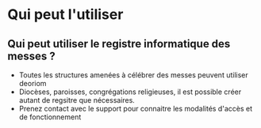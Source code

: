 # Qui peut l'utiliser

## Qui peut utiliser le registre informatique des messes ?
* Toutes les structures amenées à célébrer des messes peuvent utiliser deoriom
* Diocèses, paroisses, congrégations religieuses, il est possible créer autant de regsitre que nécessaires.
* Prenez contact avec le support pour connaitre les modalités d'accès et de fonctionnement